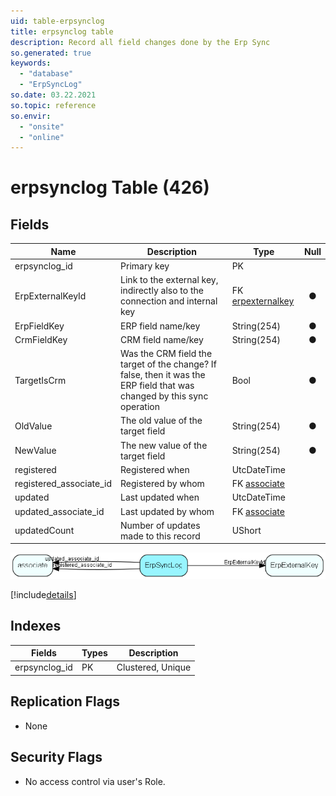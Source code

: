 ```yaml
---
uid: table-erpsynclog
title: erpsynclog table
description: Record all field changes done by the Erp Sync
so.generated: true
keywords:
  - "database"
  - "ErpSyncLog"
so.date: 03.22.2021
so.topic: reference
so.envir:
  - "onsite"
  - "online"
---
```


# erpsynclog Table (426)

## Fields

| Name | Description | Type | Null |
|------|-------------|------|:----:|
|erpsynclog\_id|Primary key|PK| |
|ErpExternalKeyId|Link to the external key, indirectly also to the connection and internal key|FK [erpexternalkey](erpexternalkey.md)|&#x25CF;|
|ErpFieldKey|ERP field name/key|String(254)|&#x25CF;|
|CrmFieldKey|CRM field name/key|String(254)|&#x25CF;|
|TargetIsCrm|Was the CRM field the target of the change? If false, then it was the ERP field that was changed by this sync operation|Bool|&#x25CF;|
|OldValue|The old value of the target field|String(254)|&#x25CF;|
|NewValue|The new value of the target field|String(254)|&#x25CF;|
|registered|Registered when|UtcDateTime| |
|registered\_associate\_id|Registered by whom|FK [associate](associate.md)| |
|updated|Last updated when|UtcDateTime| |
|updated\_associate\_id|Last updated by whom|FK [associate](associate.md)| |
|updatedCount|Number of updates made to this record|UShort| |


![ErpSyncLog table relationship diagram](./media/ErpSyncLog.png)

[!include[details](./includes/ErpSyncLog.md)]

## Indexes

| Fields | Types | Description |
|--------|-------|-------------|
|erpsynclog\_id |PK |Clustered, Unique |

## Replication Flags

* None

## Security Flags

* No access control via user's Role.

